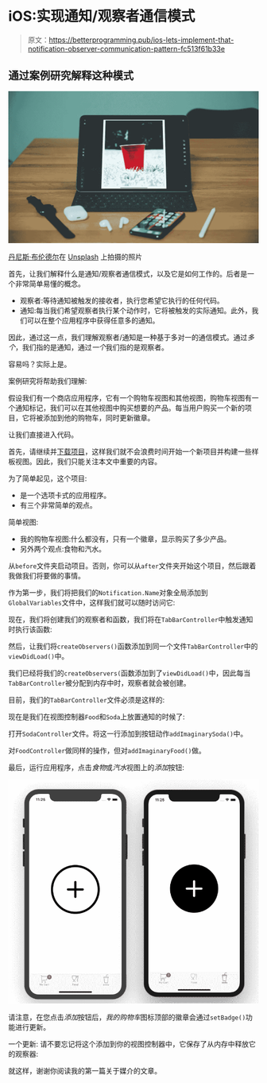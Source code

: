 # iOS:实现通知/观察者通信模式

> 原文：<https://betterprogramming.pub/ios-lets-implement-that-notification-observer-communication-pattern-fc513f61b33e>

## 通过案例研究解释这种模式

![](img/8e63dd94b29a6a0bac360ea9715c431f.png)

[丹尼斯·布伦德尔](https://unsplash.com/@dnnsbrndl?utm_source=unsplash&utm_medium=referral&utm_content=creditCopyText)在 [Unsplash](https://unsplash.com/search/photos/ios?utm_source=unsplash&utm_medium=referral&utm_content=creditCopyText) 上拍摄的照片

首先，让我们解释什么是通知/观察者通信模式，以及它是如何工作的。后者是一个非常简单易懂的概念。

*   观察者:等待通知被触发的接收者，执行您希望它执行的任何代码。
*   通知:每当我们希望观察者执行某个动作时，它将被触发的实际通知。此外，我们可以在整个应用程序中获得任意多的通知。

因此，通过这一点，我们理解观察者/通知是一种基于多对一的通信模式。通过*多个*，我们指的是通知，通过*一个*我们指的是观察者。

容易吗？实际上是。

案例研究将帮助我们理解:

假设我们有一个商店应用程序，它有一个购物车视图和其他视图，购物车视图有一个通知标记，我们可以在其他视图中购买想要的产品。每当用户购买一个新的项目，它将被添加到他的购物车，同时更新徽章。

让我们直接进入代码。

首先，请继续并[下载项目](https://github.com/MoussaHellal/NotificationObserverSample)，这样我们就不会浪费时间开始一个新项目并构建一些样板视图。因此，我们只能关注本文中重要的内容。

为了简单起见，这个项目:

*   是一个选项卡式的应用程序。
*   有三个非常简单的观点。

简单视图:

*   我的购物车视图:什么都没有，只有一个徽章，显示购买了多少产品。
*   另外两个观点:食物和汽水。

从`before`文件夹启动项目。否则，你可以从`after`文件夹开始这个项目，然后跟着我做我们将要做的事情。

作为第一步，我们将把我们的`Notification.Name`对象全局添加到`GlobalVariables`文件中，这样我们就可以随时访问它:

现在，我们将创建我们的观察者和函数，我们将在`TabBarController`中触发通知时执行该函数:

然后，让我们将`createObservers()`函数添加到同一个文件`TabBarController`中的`viewDidLoad()`中。

我们已经将我们的`createObservers(`函数添加到了`viewDidLoad()`中，因此每当`TabBarController`被分配到内存中时，观察者就会被创建。

目前，我们的`TabBarController`文件必须是这样的:

现在是我们在视图控制器`Food`和`Soda`上放置通知的时候了:

打开`SodaController`文件。将这一行添加到按钮动作`addImaginarySoda()`中。

对`FoodController`做同样的操作，但对`addImaginaryFood()`做。

最后，运行应用程序，点击*食物*或*汽水*视图上的*添加*按钮:

![](img/ff2ac3e5a17b9778abe4e8a318569137.png)

请注意，在您点击*添加*按钮后，*我的购物车*图标顶部的徽章会通过`setBadge()`功能进行更新。

一个更新:
请不要忘记将这个添加到你的视图控制器中，它保存了从内存中释放它的观察器:

就这样，谢谢你阅读我的第一篇关于媒介的文章。